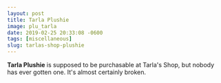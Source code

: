 ```yaml
---
layout: post
title: Tarla Plushie
image: plu_tarla
date: 2019-02-25 20:33:08 -0600
tags: [miscellaneous]
slug: tarlas-shop-plushie
---
```


**Tarla Plushie** is supposed to be purchasable at Tarla's Shop, but nobody has ever gotten one. It's almost certainly broken.
